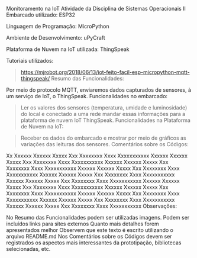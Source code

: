 Monitoramento na IoT
Atividade da Disciplina de Sistemas Operacionais II
Embarcado utilizado: ESP32

Linguagem de Programação: MicroPython

Ambiente de Desenvolvimento: uPyCraft

Plataforma de Nuvem na IoT utilizada: ThingSpeak

Tutoriais utilizados:

  >https://mjrobot.org/2018/06/13/iot-feito-facil-esp-micropython-mqtt-thingspeak/
Resumo das Funcionalidades:

  Por meio do protocolo MQTT, enviaremos dados capturados de sensores, à um serviço de IoT, o ThingSpeak.
Funcionalidades no embarcado:

  >Ler os valores dos sensores (temperatura, umidade e luminosidade) do local e conectado a uma rede mandar essas informações para a plataforma de nuvem IoT ThingSpeak. 
Funcionalidades na Plataforma de Nuvem na IoT:

  >Receber os dados do embarcado e mostrar por meio de gráficos as variações das leituras dos sensores.
Comentários sobre os Códigos:

Xx Xxxxxx Xxxxxx Xxxxx Xxx Xxxxxxxx Xxxx Xxxxxxxxxxx Xxxxxx Xxxxxx Xxxxx Xxx Xxxxxxxx Xxxx Xxxxxxxxxxx Xxxxxx Xxxxxx Xxxxx Xxx Xxxxxxxx Xxxx Xxxxxxxxxxx Xxxxxx Xxxxxx Xxxxx Xxx Xxxxxxxx Xxxx Xxxxxxxxxxx
Xxxxxx Xxxxxx Xxxxx Xxx Xxxxxxxx Xxxx Xxxxxxxxxxx Xxxxxx Xxxxxx Xxxxx Xxx Xxxxxxxx Xxxx Xxxxxxxxxxx Xxxxxx Xxxxxx Xxxxx Xxx Xxxxxxxx Xxxx Xxxxxxxxxxx Xxxxxx Xxxxxx Xxxxx Xxx Xxxxxxxx Xxxx Xxxxxxxxxxx
Xxxxxx Xxxxxx Xxxxx Xxx Xxxxxxxx Xxxx Xxxxxxxxxxx Xxxxxx Xxxxxx Xxxxx Xxx Xxxxxxxx Xxxx Xxxxxxxxxxx Xxxxxx Xxxxxx Xxxxx Xxx Xxxxxxxx Xxxx Xxxxxxxxxxx
Observações:

No Resumo das Funcionalidades podem ser utilizadas imagens.
Podem ser incluídos links para sites externos
Quanto mais detalhes forem apresentados melhor
Observem que este texto é escrito utilizando o arquivo README.md
Nos Comentários sobre os Códigos devem ser registrados os aspectos mais interessantes da prototipação, bibliotecas selecionadas, etc.
